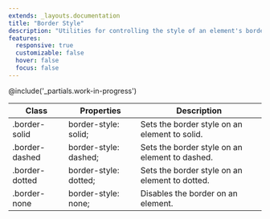 ```yaml
---
extends: _layouts.documentation
title: "Border Style"
description: "Utilities for controlling the style of an element's borders."
features:
  responsive: true
  customizable: false
  hover: false
  focus: false
---
```


@include('_partials.work-in-progress')

<div class="border-t border-grey-lighter">
    <table class="w-full text-left" style="border-collapse: collapse;">
        <thead>
          <tr>
              <th class="text-sm font-semibold text-grey-darker p-2 bg-grey-lightest">Class</th>
              <th class="text-sm font-semibold text-grey-darker p-2 bg-grey-lightest">Properties</th>
              <th class="text-sm font-semibold text-grey-darker p-2 bg-grey-lightest">Description</th>
          </tr>
        </thead>
        <tbody class="align-baseline">
            <tr>
                <td class="p-2 border-t border-smoke font-mono text-xs text-purple-dark">.border-solid</td>
                <td class="p-2 border-t border-smoke font-mono text-xs text-blue-dark">border-style: solid;</td>
                <td class="p-2 border-t border-smoke text-sm text-grey-darker">Sets the border style on an element to solid.</td>
            </tr>
            <tr>
                <td class="p-2 border-t border-smoke font-mono text-xs text-purple-dark">.border-dashed</td>
                <td class="p-2 border-t border-smoke font-mono text-xs text-blue-dark">border-style: dashed;</td>
                <td class="p-2 border-t border-smoke text-sm text-grey-darker">Sets the border style on an element to dashed.</td>
            </tr>
            <tr>
                <td class="p-2 border-t border-smoke-light font-mono text-xs text-purple-dark">.border-dotted</td>
                <td class="p-2 border-t border-smoke-light font-mono text-xs text-blue-dark">border-style: dotted;</td>
                <td class="p-2 border-t border-smoke-light text-sm text-grey-darker">Sets the border style on an element to dotted.</td>
            </tr>
            <tr>
                <td class="p-2 border-t border-smoke-light font-mono text-xs text-purple-dark">.border-none</td>
                <td class="p-2 border-t border-smoke-light font-mono text-xs text-blue-dark">border-style: none;</td>
                <td class="p-2 border-t border-smoke-light text-sm text-grey-darker">Disables the border on an element.</td>
            </tr>
        </tbody>
    </table>
</div>
